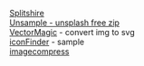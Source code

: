 [Splitshire](https://www.splitshire.com/)  
[Unsample - unsplash free zip](http://unsample.net)  
[VectorMagic](https://vectormagic.com/) - convert img to svg  
[iconFinder](https://www.iconfinder.com/) - sample  
[imagecompress](https://imageoptim.com/api)  
